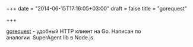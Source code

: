 +++
date = "2014-06-15T17:16:05+03:00"
draft = false
title = "gorequest"

+++

<p><a href="http://parnurzeal.github.io/gorequest/">gorequest</a>&nbsp;- удобный HTTP клиент на Go. Написан по аналогии&nbsp;&nbsp;SuperAgent lib в Node.js.</p>


